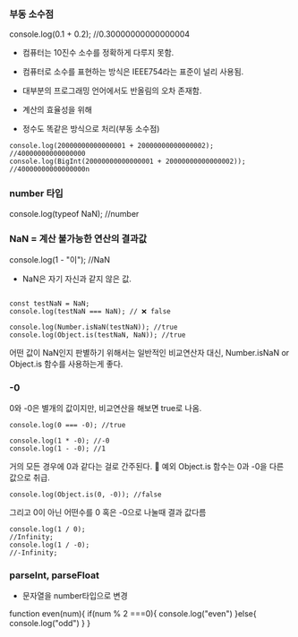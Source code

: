 ### 부동 소수점

console.log(0.1 + 0.2); //0.30000000000000004

- 컴퓨터는 10진수 소수를 정확하게 다루지 못함.
- 컴퓨터로 소수를 표현하는 방식은 IEEE754라는 표준이 널리 사용됨.
- 대부분의 프로그래밍 언어에서도 반올림의 오차 존재함.
- 계산의 효율성을 위해

- 정수도 똑같은 방식으로 처리(부동 소수점)

```
console.log(20000000000000001 + 20000000000000002);
//40000000000000000
console.log(BigInt(20000000000000001 + 20000000000000002));
//40000000000000000n
```

### number 타입

console.log(typeof NaN); //number

### NaN = 계산 불가능한 연산의 결과값

console.log(1 - "이"); //NaN

- NaN은 자기 자신과 같지 않은 값.

```

const testNaN = NaN;
console.log(testNaN === NaN); // ❌ false

console.log(Number.isNaN(testNaN)); //true
console.log(Object.is(testNaN, NaN)); //true

```

어떤 값이 NaN인지 판별하기 위해서는 일반적인 비교연산자 대신, Number.isNaN or Object.is 함수를 사용하는게 좋다.

### -0

0와 -0은 별개의 값이지만, 비교연산을 해보면 true로 나옴.

```
console.log(0 === -0); //true

console.log(1 * -0); //-0
console.log(1 - -0); //1

```

거의 모든 경우에 0과 같다는 걸로 간주된다.
📛 예외 Object.is 함수는 0과 -0을 다른 값으로 취급.

```
console.log(Object.is(0, -0)); //false

```

그리고 0이 아닌 어떤수를 0 혹은 -0으로 나눌때 결과 값다름

```
console.log(1 / 0);
//Infinity;
console.log(1 / -0);
//-Infinity;
```

### parseInt, parseFloat

- 문자열을 number타입으로 변경

function even(num){
if(num % 2 ===0){
console.log("even")
}else{
console.log("odd")
}
}
